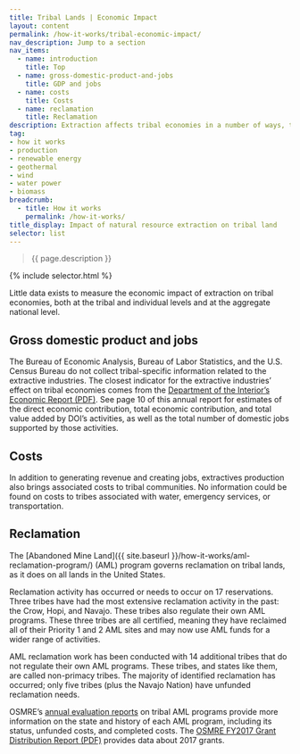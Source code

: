 ```yaml
---
title: Tribal Lands | Economic Impact
layout: content
permalink: /how-it-works/tribal-economic-impact/
nav_description: Jump to a section
nav_items:
  - name: introduction
    title: Top
  - name: gross-domestic-product-and-jobs
    title: GDP and jobs
  - name: costs
    title: Costs
  - name: reclamation
    title: Reclamation
description: Extraction affects tribal economies in a number of ways, though the effects can vary widely depending on the level of extraction on a given reservation and the details of the lease agreement.
tag:
- how it works
- production
- renewable energy
- geothermal
- wind
- water power
- biomass
breadcrumb:
  - title: How it works
    permalink: /how-it-works/
title_display: Impact of natural resource extraction on tribal land
selector: list
---
```


> {{ page.description }}

{% include selector.html %}

Little data exists to measure the economic impact of extraction on tribal economies, both at the tribal and individual levels and at the aggregate national level.

## Gross domestic product and jobs

The Bureau of Economic Analysis, Bureau of Labor Statistics, and the U.S. Census Bureau do not collect tribal-specific information related to the extractive industries. The closest indicator for the extractive industries’ effect on tribal economies comes from the [Department of the Interior’s Economic Report (PDF)](https://www.doi.gov/sites/doi.gov/files/uploads/fy_2016_doi_economic_report_2017-09-25.pdf). See page 10 of this annual report for estimates of the direct economic contribution, total economic contribution, and total value added by DOI’s activities, as well as the total number of domestic jobs supported by those activities.

## Costs

In addition to generating revenue and creating jobs, extractives production also brings associated costs to tribal communities. No information could be found on costs to tribes associated with water, emergency services, or transportation.

## Reclamation

The [Abandoned Mine Land]({{ site.baseurl }}/how-it-works/aml-reclamation-program/) (AML) program governs reclamation on tribal lands, as it does on all lands in the United States.

Reclamation activity has occurred or needs to occur on 17 reservations. Three tribes have had the most extensive reclamation activity in the past: the Crow, Hopi, and Navajo. These tribes also regulate their own AML programs. These three tribes are all certified, meaning they have reclaimed all of their Priority 1 and 2 AML sites and may now use AML funds for a wider range of activities.

AML reclamation work has been conducted with 14 additional tribes that do not regulate their own AML programs. These tribes, and states like them, are called non-primacy tribes. The majority of identified reclamation has occurred; only five tribes (plus the Navajo Nation) have unfunded reclamation needs.

OSMRE’s [annual evaluation reports](https://www.odocs.osmre.gov/) on tribal AML programs provide more information on the state and history of each AML program, including its status, unfunded costs, and completed costs. The [OSMRE FY2017 Grant Distribution Report (PDF)](https://www.osmre.gov/resources/grants/docs/FY17GrantDist.pdf) provides data about 2017 grants.
